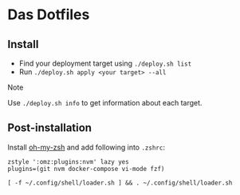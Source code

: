 # Das Dotfiles

## Install

* Find your deployment target using `./deploy.sh list`
* Run `./deploy.sh apply <your target> --all`

> [!NOTE]
> Use `./deploy.sh info` to get information about each target.

## Post-installation

Install [oh-my-zsh](https://ohmyz.sh/) and add following into `.zshrc`:

```shell
zstyle ':omz:plugins:nvm' lazy yes
plugins=(git nvm docker-compose vi-mode fzf)

[ -f ~/.config/shell/loader.sh ] && . ~/.config/shell/loader.sh
```
